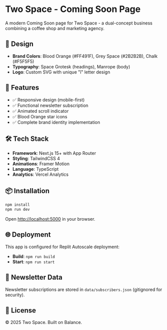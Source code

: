 # Two Space - Coming Soon Page

A modern Coming Soon page for Two Space - a dual-concept business combining a coffee shop and marketing agency.

## 🎨 Design

- **Brand Colors**: Blood Orange (#FF491F), Grey Space (#2B2B2B), Chalk (#F5F5F5)
- **Typography**: Space Grotesk (headings), Manrope (body)
- **Logo**: Custom SVG with unique "î" letter design

## 🚀 Features

- ✅ Responsive design (mobile-first)
- ✅ Functional newsletter subscription
- ✅ Animated scroll indicator
- ✅ Blood Orange star icons
- ✅ Complete brand identity implementation

## 🛠️ Tech Stack

- **Framework**: Next.js 15+ with App Router
- **Styling**: TailwindCSS 4
- **Animations**: Framer Motion
- **Language**: TypeScript
- **Analytics**: Vercel Analytics

## 📦 Installation

```bash
npm install
npm run dev
```

Open [http://localhost:5000](http://localhost:5000) in your browser.

## 🌐 Deployment

This app is configured for Replit Autoscale deployment:

- **Build**: `npm run build`
- **Start**: `npm run start`

## 📧 Newsletter Data

Newsletter subscriptions are stored in `data/subscribers.json` (gitignored for security).

## 📄 License

© 2025 Two Space. Built on Balance.
